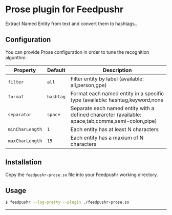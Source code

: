# Prose plugin for Feedpushr

Extract Named Entity from text and convert them to hashtags..

## Configuration

You can provide Prose configuration in order to tune the recognition algorithm:

| Property | Default | Description |
|----------|---------|-------------|
| `filter` | `all` | Filter entity by label (available: all,person,gpe) |
| `format`      | `hashtag`  | Format each named entity in a specific type (available: hashtag,keyword,none |
| `separator`   | `space`    | Separate each named entity with a defined chararcter (available: space,tab,comma,semi-colon,pipe) |
| `minCharLength`      | `1`  | Each entity has at least N characters |
| `maxCharLength`      | `15` | Each entity has a maxium of N characters |

## Installation

Copy the `feedpushr-prose.so` file into your Feedpushr working directory.

## Usage

```bash
$ feedpushr --log-pretty --plugin ./feedpushr-prose.so
```

---

